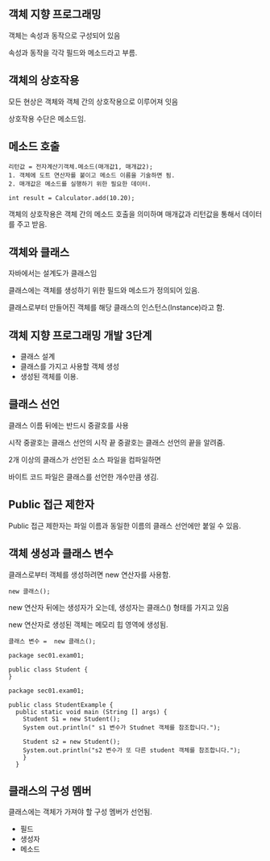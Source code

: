 ## 객체 지향 프로그래밍

객체는 속성과 동작으로 구성되어 있음

속성과 동작을 각각 필드와 메소드라고 부름.

## 객체의 상호작용

모든 현상은 객체와 객체 간의 상호작용으로 이루어져 잇음

상호작용 수단은 메소드임.

## 메소드 호출

```
리턴값 = 전자계산기객체.메소드(매개값1, 매개값2);
1. 객체에 도트 연산자를 붙이고 메소드 이름을 기술하면 됨.
2. 매개값은 메소드를 실행하기 위한 필요한 데이터.
```

```
int result = Calculator.add(10.20);
```

객체의 상호작용은 객체 간의 메소드 호출을 의미하며 매개값과 리턴값을 통해서 데이터를 주고 받음.

## 객체와 클래스

자바에서는 설계도가 클래스임

클래스에는 객체를 생성하기 위한 필드와 메소드가 정의되어 있음.

클래스로부터 만들어진 객체를 해당 클래스의 인스턴스(Instance)라고 함.

## 객체 지향 프로그래밍 개발 3단계

- 클래스 설계
- 클래스를 가지고 사용할 객체 생성
- 생성된 객체를 이용.

## 클래스 선언

클래스 이름 뒤에는 반드시 중괄호를 사용

시작 중괄호는 클래스 선언의 시작 끝 중괄호는 클래스 선언의 끝을 알려줌.

2개 이상의 클래스가 선언된 소스 파일을 컴파일하면 

바이트 코드 파일은 클래스를 선언한 개수만큼 생김.

## Public 접근 제한자

Public 접근 제한자는 파일 이름과 동일한 이름의 클래스 선언에만 붙일 수 있음.

## 객체 생성과 클래스 변수

클래스로부터 객체를 생성하려면 new 연산자를 사용함.

```
new 클래스();
```

new 연산자 뒤에는 생성자가 오는데, 생성자는 클래스() 형태를 가지고 있음

new 연산자로 생성된 객체는 메모리 힙 영역에 생성됨.

```
클래스 변수 =  new 클래스();
```

```
package sec01.exam01;

public class Student {
}
```

```
package sec01.exam01;

public class StudentExample {
  public static void main (String [] args) {
    Student S1 = new Student();
    System out.println(" s1 변수가 Studnet 객체를 참조합니다.");
    
    Student s2 = new Student();
    System.out.println("s2 변수가 또 다른 student 객체를 참조합니다.");
    }
  }
```
## 클래스의 구성 멤버

클래스에는 객체가 가져야 할 구성 멤버가 선언됨.
- 필드
- 생성자
- 메소드
